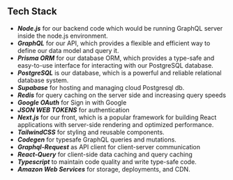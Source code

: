 ## Tech Stack

- ***Node.js*** for our backend code which would be running GraphQL server inside the node.js environment.
- ***GraphQL*** for our API, which provides a flexible and efficient way to define our data model and query it.
- ***Prisma ORM*** for our database ORM, which provides a type-safe and easy-to-use interface for interacting with our PostgreSQL database.
- ***PostgreSQL*** is our database, which is a powerful and reliable relational database system.
- ***Supabase*** for hosting and managing cloud Postgresql db.
- ***Redis*** for query caching on the server side and increasing query speeds
- ***Google OAuth*** for Sign in with Google
- ***JSON WEB TOKENS*** for authentication
- ***Next.js*** for our front, which is a popular framework for building React applications with server-side rendering and optimized performance.
- ***TailwindCSS*** for styling and reusable components.
- ***Codegen*** for typesafe GraphQL queries and mutations.
- ***Graphql-Request*** as API client for client-server communication
- ***React-Query*** for client-side data caching and query caching
- ***Typescript*** to maintain code quality and write type-safe code.
- ***Amazon Web Services*** for storage, deployments, and CDN.
